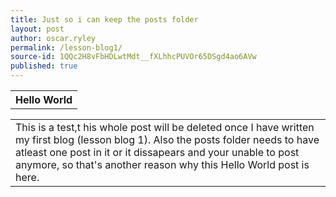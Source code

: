 ```yaml
---
title: Just so i can keep the posts folder
layout: post
author: oscar.ryley
permalink: /lesson-blog1/
source-id: 1QQc2H8vFbHDLwtMdt__fXLhhcPUVOr65DSgd4ao6AVw
published: true
---
```

<table>
  <tr>
    <th>Hello World</th>
    </tr>
  <table>
    
  <tr>
  <td>This is a test,t his whole post will be deleted once I have written my first blog (lesson blog 1). Also the posts folder needs to have atleast one post in it or it dissapears and your unable to post anymore, so that's another reason why this Hello World post is here.</td>
